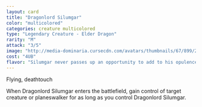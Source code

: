 ```yaml
---
layout: card
title: "Dragonlord Silumgar"
color: "multicolored"
categories: creature multicolored
type: "Legendary Creature - Elder Dragon"
rarity: "M"
attack: "3/5"
image: "http://media-dominaria.cursecdn.com/avatars/thumbnails/67/899/200/283/635608910064545188.png"
cost: "4UB"
flavor: "Silumgar never passes up an opportunity to add to his opulence."
---
```


Flying, deathtouch

When Dragonlord Silumgar enters the battlefield, gain control of target creature or planeswalker for as long as you control Dragonlord Silumgar.
